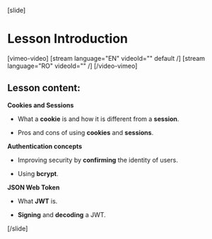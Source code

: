 [slide]

# Lesson Introduction

[vimeo-video]
[stream language="EN" videoId="" default /]
[stream language="RO" videoId="" /]
[/video-vimeo]

## Lesson content:

**Cookies and Sessions**

- What a **cookie** is and how it is different from a **session**.

- Pros and cons of using **cookies** and **sessions**.

**Authentication concepts**

- Improving security by **confirming** the identity of users.

- Using **bcrypt**.

**JSON Web Token**

- What **JWT** is.

- **Signing** and **decoding** a JWT.

[/slide]
